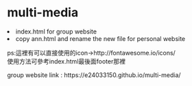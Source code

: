 # multi-media
<li>index.html for group website
<li>copy ann.html and rename the new file for personal website
<p>ps:這裡有可以直接使用的icon->http://fontawesome.io/icons/<br>
使用方法可參考index.html最後面footer那裡</p>
<p>group website link : https://e24033150.github.io/multi-media/</p>
